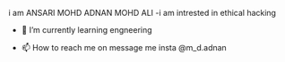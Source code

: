 i am ANSARI MOHD ADNAN MOHD ALI
-i am intrested in ethical hacking
- 🌱 I’m currently learning engneering
  
- 📫 How to reach me on message me insta @m_d.adnan


<!---
Mohdadnan14/Mohdadnan14 is a ✨ special ✨ repository because its `README.md` (this file) appears on your GitHub profile.
You can click the Preview link to take a look at your changes.
--->
